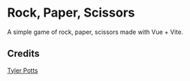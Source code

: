# Rock, Paper, Scissors
A simple game of rock, paper, scissors made with Vue + Vite.

## Credits
[Tyler Potts](https://tylerpotts.co.uk/)
